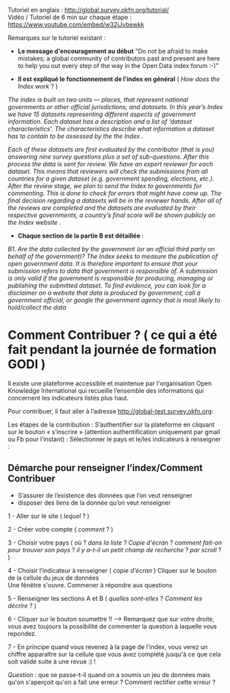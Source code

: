 Tutoriel en anglais : http://global.survey.okfn.org/tutorial/   
Vidéo / Tutoriel de 6 min sur chaque étape : https://www.youtube.com/embed/w32jJvbewkk 

Remarques sur le tutoriel existant : 
- **Le message d'encouragement au début** "Do not be afraid to make mistakes; a global community of contributors past and present are here to help you out every step of the way in the Open Data index forum :-)" 

- **Il est expliqué le fonctionnement de l'index en général** ( _How does the Index work_ ? ) 

_The index is built on two units — places, that represent national governments or other official jurisdictions, and datasets. In this year’s Index we have 15 datasets representing different aspects of government information. 
Each dataset has a description and a list of ‘dataset characteristics’. The characteristics describe what information a dataset has to contain to be assessed by the the Index_ .

_Each of these datasets are first evaluated by the contributor (that is you) answering nine survey questions plus a set of sub-questions. After this process the data is sent for review. We have an expert reviewer for each dataset. This means that reviewers will check the submissions from all countries for a given dataset (e.g. government spending, elections, etc.). After the review stage, we plan to send the Index to governments for commenting. This is done to check for errors that might have come up. The final decision regarding a datasets will be in the reviewer hands. After all of the reviews are completed and the datasets are evaluated by their respective governments, a country’s final score will be shown publicly on the Index website_ .

- **Chaque section de la partie B est détaillée** :

*B1*. _Are the data collected by the government (or an official third party on behalf of the government)? The Index seeks to measure the publication of open government data. It is therefore important to ensure that your submission refers to data that government is responsible of. A submission is only valid if the government is responsible for producing, managing or publishing the submitted dataset. To find evidence, you can look for a disclaimer on a website that data is produced by government, call a government official, or google the government agency that is most likely to hold/collect the data_ 


# Comment Contribuer ? ( ce qui a été fait pendant la journée de formation GODI ) 

Il existe une plateforme accessible et maintenue par l'organisation Open Knowledge International qui recueille l’ensemble des informations qui concernent les indicateurs listés plus haut.

Pour contribuer, il faut aller à l’adresse http://global-test.survey.okfn.org: 

Les étapes de la contribution :
S’authentifier sur la plateforme en cliquant sur le bouton « s’inscrire » (attention authentification uniquement par gmail ou Fb pour l’instant) : Sélectionner le pays et le/les indicateurs à renseigner : 


## Démarche pour renseigner l’index/Comment Contribuer 

- S’assurer de l’existence des données que l’on veut renseigner
- disposer des liens de la donnée qu’on veut renseigner 

1 -  Aller sur le site  ( _lequel_ ? )        
        
2 -  Créer votre compte ( _comment_ ? )

3 - Choisir votre pays ( _où_ ? _dans la liste_ ? _Copie d'écran_ ? _comment fait-on pour trouver son pays_ ? _il y a-t-il un petit champ de recherche_ ? _par scroll_ ? )
        
4 - Choisir l’indicateur à renseigner ( _copie d'écran_ ) 
Cliquer sur le bouton de la cellule du jeux de données   
Une fênêtre s'ouvre. Commener à répondre aux questions

5 - Renseigner les sections A et B ( _quelles sont-elles_ ? _Comment les décrire_ ? ) 

6 - Cliquer sur le bouton soumettre
!! --> Remarquez que sur votre droite, vous avez toujours la possibilité de commenter la question à laquelle vous repondez.

7 - En principe quand vous revenez à la page de l'index, vous verez un chiffre apparaître sur la cellule que vous avez complété jusqu'à ce que cela soit validé suite à une revue :) !

*Question* : que se passe-t-il quand on a soumis un jeu de données mais qu'on s'aperçoit qu'on a fait une erreur ? Comment rectifier cette erreur ? 
